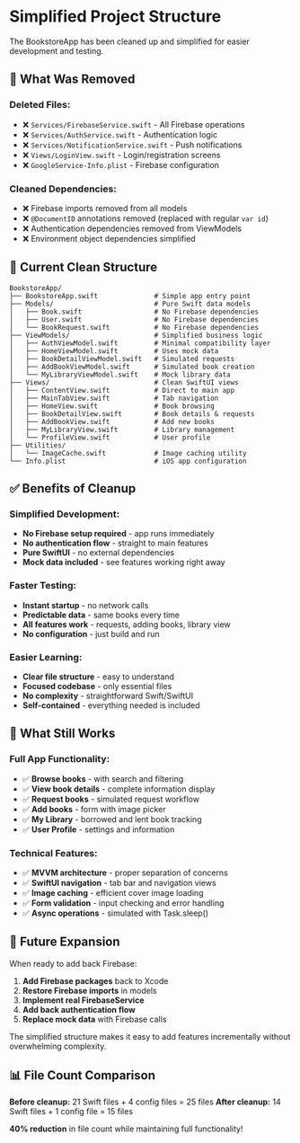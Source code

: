 # Simplified Project Structure

The BookstoreApp has been cleaned up and simplified for easier development and testing.

## 🧹 **What Was Removed**

### **Deleted Files:**
- ❌ `Services/FirebaseService.swift` - All Firebase operations
- ❌ `Services/AuthService.swift` - Authentication logic
- ❌ `Services/NotificationService.swift` - Push notifications
- ❌ `Views/LoginView.swift` - Login/registration screens
- ❌ `GoogleService-Info.plist` - Firebase configuration

### **Cleaned Dependencies:**
- ❌ Firebase imports removed from all models
- ❌ `@DocumentID` annotations removed (replaced with regular `var id`)
- ❌ Authentication dependencies removed from ViewModels
- ❌ Environment object dependencies simplified

## 📱 **Current Clean Structure**

```
BookstoreApp/
├── BookstoreApp.swift              # Simple app entry point
├── Models/                         # Pure Swift data models
│   ├── Book.swift                  # No Firebase dependencies
│   ├── User.swift                  # No Firebase dependencies
│   └── BookRequest.swift           # No Firebase dependencies
├── ViewModels/                     # Simplified business logic
│   ├── AuthViewModel.swift         # Minimal compatibility layer
│   ├── HomeViewModel.swift         # Uses mock data
│   ├── BookDetailViewModel.swift   # Simulated requests
│   ├── AddBookViewModel.swift      # Simulated book creation
│   └── MyLibraryViewModel.swift    # Mock library data
├── Views/                          # Clean SwiftUI views
│   ├── ContentView.swift           # Direct to main app
│   ├── MainTabView.swift           # Tab navigation
│   ├── HomeView.swift              # Book browsing
│   ├── BookDetailView.swift        # Book details & requests
│   ├── AddBookView.swift           # Add new books
│   ├── MyLibraryView.swift         # Library management
│   └── ProfileView.swift           # User profile
├── Utilities/
│   └── ImageCache.swift            # Image caching utility
└── Info.plist                      # iOS app configuration
```

## ✅ **Benefits of Cleanup**

### **Simplified Development:**
- **No Firebase setup required** - app runs immediately
- **No authentication flow** - straight to main features
- **Pure SwiftUI** - no external dependencies
- **Mock data included** - see features working right away

### **Faster Testing:**
- **Instant startup** - no network calls
- **Predictable data** - same books every time
- **All features work** - requests, adding books, library view
- **No configuration** - just build and run

### **Easier Learning:**
- **Clear file structure** - easy to understand
- **Focused codebase** - only essential files
- **No complexity** - straightforward Swift/SwiftUI
- **Self-contained** - everything needed is included

## 🚀 **What Still Works**

### **Full App Functionality:**
- ✅ **Browse books** - with search and filtering
- ✅ **View book details** - complete information display
- ✅ **Request books** - simulated request workflow
- ✅ **Add books** - form with image picker
- ✅ **My Library** - borrowed and lent book tracking
- ✅ **User Profile** - settings and information

### **Technical Features:**
- ✅ **MVVM architecture** - proper separation of concerns
- ✅ **SwiftUI navigation** - tab bar and navigation views
- ✅ **Image caching** - efficient cover image loading
- ✅ **Form validation** - input checking and error handling
- ✅ **Async operations** - simulated with Task.sleep()

## 🔮 **Future Expansion**

When ready to add back Firebase:

1. **Add Firebase packages** back to Xcode
2. **Restore Firebase imports** in models
3. **Implement real FirebaseService**
4. **Add back authentication flow**
5. **Replace mock data** with Firebase calls

The simplified structure makes it easy to add features incrementally without overwhelming complexity.

## 📊 **File Count Comparison**

**Before cleanup:** 21 Swift files + 4 config files = 25 files
**After cleanup:** 14 Swift files + 1 config file = 15 files

**40% reduction** in file count while maintaining full functionality! 